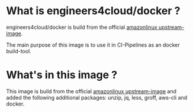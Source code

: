 # What is engineers4cloud/docker ?
engineers4cloud/docker is build from the official [amazonlinux upstream-image](https://hub.docker.com/_/amazonlinux).

The main purpose of this image is to use it in CI-Pipelines as an docker build-tool.

# What's in this image ?
This image is build from the official [amazonlinux upstream-image](https://hub.docker.com/_/amazonlinux) and added the following additional packages: unzip, jq, less, groff, aws-cli and docker.
